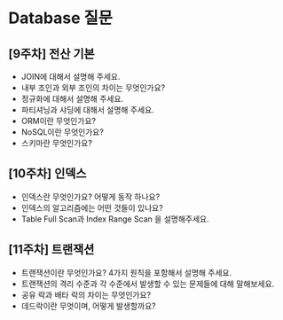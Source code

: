# Database 질문

## [9주차] 전산 기본

- JOIN에 대해서 설명해 주세요.
- 내부 조인과 외부 조인의 차이는 무엇인가요?
- 정규화에 대해서 설명해 주세요.
- 파티셔닝과 샤딩에 대해서 설명해 주세요.
- ORM이란 무엇인가요?
- NoSQL이란 무엇인가요?
- 스키마란 무엇인가요?

## [10주차] 인덱스

- 인덱스란 무엇인가요? 어떻게 동작 하나요?
- 인덱스의 알고리즘에는 어떤 것들이 있나요?
- Table Full Scan과 Index Range Scan 을 설명해주세요.

## [11주차] 트랜잭션

- 트랜잭션이란 무엇인가요? 4가지 원칙을 포함해서 설명해 주세요.
- 트랜잭션의 격리 수준과 각 수준에서 발생할 수 있는 문제들에 대해 말해보세요.
- 공유 락과 배타 락의 차이는 무엇인가요?
- 데드락이란 무엇이며, 어떻게 발생할까요?
